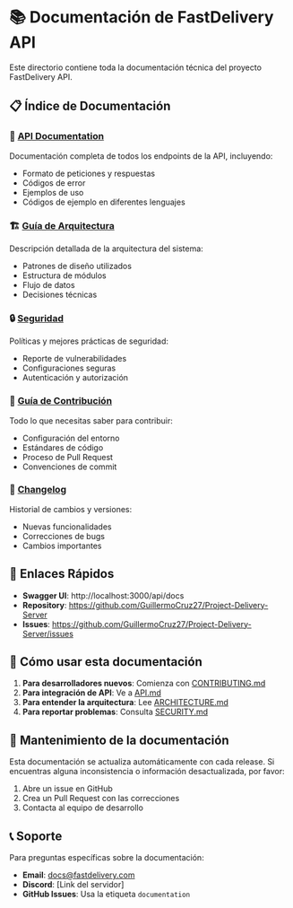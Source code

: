 # 📚 Documentación de FastDelivery API

Este directorio contiene toda la documentación técnica del proyecto FastDelivery API.

## 📋 Índice de Documentación

### 🔗 [API Documentation](API.md)

Documentación completa de todos los endpoints de la API, incluyendo:

- Formato de peticiones y respuestas
- Códigos de error
- Ejemplos de uso
- Códigos de ejemplo en diferentes lenguajes

### 🏗️ [Guía de Arquitectura](ARCHITECTURE.md)

Descripción detallada de la arquitectura del sistema:

- Patrones de diseño utilizados
- Estructura de módulos
- Flujo de datos
- Decisiones técnicas

### 🔒 [Seguridad](../SECURITY.md)

Políticas y mejores prácticas de seguridad:

- Reporte de vulnerabilidades
- Configuraciones seguras
- Autenticación y autorización

### 🤝 [Guía de Contribución](../CONTRIBUTING.md)

Todo lo que necesitas saber para contribuir:

- Configuración del entorno
- Estándares de código
- Proceso de Pull Request
- Convenciones de commit

### 📝 [Changelog](../CHANGELOG.md)

Historial de cambios y versiones:

- Nuevas funcionalidades
- Correcciones de bugs
- Cambios importantes

## 🚀 Enlaces Rápidos

- **Swagger UI**: http://localhost:3000/api/docs
- **Repository**: https://github.com/GuillermoCruz27/Project-Delivery-Server
- **Issues**: https://github.com/GuillermoCruz27/Project-Delivery-Server/issues

## 📖 Cómo usar esta documentación

1. **Para desarrolladores nuevos**: Comienza con [CONTRIBUTING.md](../CONTRIBUTING.md)
2. **Para integración de API**: Ve a [API.md](API.md)
3. **Para entender la arquitectura**: Lee [ARCHITECTURE.md](ARCHITECTURE.md)
4. **Para reportar problemas**: Consulta [SECURITY.md](../SECURITY.md)

## 🔄 Mantenimiento de la documentación

Esta documentación se actualiza automáticamente con cada release. Si encuentras alguna inconsistencia o información desactualizada, por favor:

1. Abre un issue en GitHub
2. Crea un Pull Request con las correcciones
3. Contacta al equipo de desarrollo

## 📞 Soporte

Para preguntas específicas sobre la documentación:

- **Email**: docs@fastdelivery.com
- **Discord**: [Link del servidor]
- **GitHub Issues**: Usa la etiqueta `documentation`
